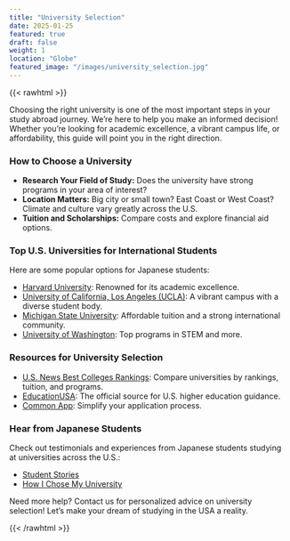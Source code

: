 ```yaml
---
title: "University Selection"
date: 2025-01-25
featured: true
draft: false
weight: 1
location: "Globe"
featured_image: "/images/university_selection.jpg"
---
```


{{< rawhtml >}}
<div>
<p>Choosing the right university is one of the most important steps in your study abroad journey. We’re here to help you make an informed decision! Whether you’re looking for academic excellence, a vibrant campus life, or affordability, this guide will point you in the right direction.</p>

<h3>How to Choose a University</h3>
<ul>
  <li><b>Research Your Field of Study:</b> Does the university have strong programs in your area of interest?</li>
  <li><b>Location Matters:</b> Big city or small town? East Coast or West Coast? Climate and culture vary greatly across the U.S.</li>
  <li><b>Tuition and Scholarships:</b> Compare costs and explore financial aid options.</li>
</ul>

<h3>Top U.S. Universities for International Students</h3>
<p>Here are some popular options for Japanese students:</p>
<ul>
  <li><a href="https://www.harvard.edu">Harvard University</a>: Renowned for its academic excellence.</li>
  <li><a href="https://www.ucla.edu">University of California, Los Angeles (UCLA)</a>: A vibrant campus with a diverse student body.</li>
  <li><a href="https://msu.edu">Michigan State University</a>: Affordable tuition and a strong international community.</li>
  <li><a href="https://www.washington.edu">University of Washington</a>: Top programs in STEM and more.</li>
</ul>

<h3>Resources for University Selection</h3>
<ul>
  <li><a href="https://www.usnews.com/best-colleges">U.S. News Best Colleges Rankings</a>: Compare universities by rankings, tuition, and programs.</li>
  <li><a href="https://educationusa.state.gov">EducationUSA</a>: The official source for U.S. higher education guidance.</li>
  <li><a href="https://www.commonapp.org">Common App</a>: Simplify your application process.</li>
</ul>

<h3>Hear from Japanese Students</h3>
<p>Check out testimonials and experiences from Japanese students studying at universities across the U.S.:</p>
<ul>
  <li><a href="#">Student Stories</a></li>
  <li><a href="#">How I Chose My University</a></li>
</ul>

<p>Need more help? Contact us for personalized advice on university selection! Let’s make your dream of studying in the USA a reality.</p>
</div>
{{< /rawhtml >}}
<!--more-->
